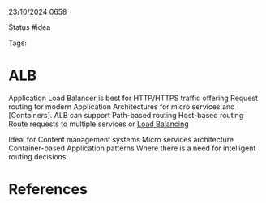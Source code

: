 23/10/2024 0658

Status #idea

Tags:

# ALB

Application Load Balancer is best for HTTP/HTTPS traffic offering
Request routing for modern Application Architectures for micro services and [Containers]. ALB can support
	Path-based routing
	Host-based routing
	Route requests to multiple services or [Load Balancing](/home/jeff/Documents/Second_Brain/000_Second_Brain/Load_Balancing.md``)


Ideal for
	Content management systems
	Micro services architecture
	Container-based Application patterns
Where there is a need for intelligent routing decisions.


# References
